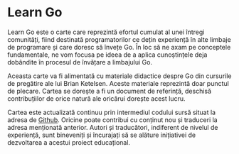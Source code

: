 # Learn Go

Learn Go este o carte care reprezintă efortul cumulat al unei întregi comunități, fiind destinată programatorilor ce dețin experiență în alte limbaje de programare și care doresc să învețe Go.  În loc să ne axam pe conceptele fundamentale, ne vom focusa pe ideea de a aplica cunoștințele deja dobândite în procesul de învățare a limbajului Go.

Aceasta carte va fi alimentată cu materiale didactice despre Go din cursurile de pregătire ale lui Brian Ketelsen.  Aceste materiale reprezintă doar punctul de plecare.  Cartea se dorește a fi un document de referință, deschisă contribuțiilor de orice natură ale oricărui dorește acest lucru.

Cartea este actualizată continuu prin intermediul codului sursă situat la adresa de [Github](https://github.com/thewondertwins/learngo).  Oricine poate contribui cu conținut nou și traduceri la adresa menționată anterior.  Autori și traducători, indiferent de nivelul de experiență, sunt bineveniți și încurajați să se alăture inițiativei de dezvoltarea a acestui proiect educațional.
